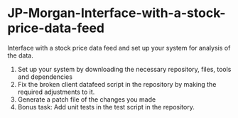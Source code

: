 # JP-Morgan-Interface-with-a-stock-price-data-feed
Interface with a stock price data feed and set up your system for analysis of the data. 


1. Set up your system by downloading the necessary repository, files, tools and dependencies
2. Fix the broken client datafeed script in the repository by making the required adjustments to it.
3. Generate a patch file of the changes you made
4. Bonus task: Add unit tests in the test script in the repository.
